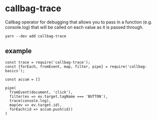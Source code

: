 # callbag-trace

Callbag operator for debugging that allows you to pass in a function (e.g. console.log) that will be called on each value as it is passed through.

`yarn --dev add callbag-trace`

## example

```
const trace = require('callbag-trace');
const {forEach, fromEvent, map, filter, pipe} = require('callbag-basics');

const accum = []

pipe(
  fromEvent(document, 'click'),
  filter(ev => ev.target.tagName === 'BUTTON'),
  trace(console.log),
  map(ev => ev.target.id),
  forEach(id => accum.push(id))
)
```
